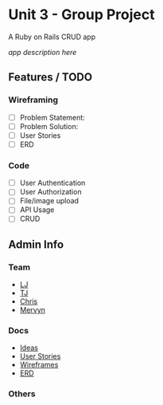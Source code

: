 # Unit 3 - Group Project

A Ruby on Rails CRUD app

_app description here_

## Features / TODO

### Wireframing

- [ ] Problem Statement:
- [ ] Problem Solution:
- [ ] User Stories
- [ ] ERD

### Code

- [ ] User Authentication
- [ ] User Authorization
- [ ] File/image upload
- [ ] API Usage
- [ ] CRUD

## Admin Info

### Team

- [LJ](https://www.github.com/lamesensei)
- [TJ](#)
- [Chris](https://github.com/chrismintan)
- [Mervyn](https://github.com/mervyns)

### Docs

- [Ideas](docs/ideas.md)
- [User Stories](docs/user-stories.md)
- [Wireframes](#)
- [ERD](#)

### Others
